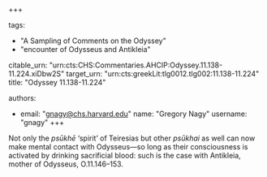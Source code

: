 +++

tags:
- "A Sampling of Comments on the Odyssey"
- "encounter of Odysseus and Antikleia"

citable_urn: "urn:cts:CHS:Commentaries.AHCIP:Odyssey.11.138-11.224.xiDbw2S"
target_urn: "urn:cts:greekLit:tlg0012.tlg002:11.138-11.224"
title: "Odyssey 11.138-11.224"

authors:
- email: "gnagy@chs.harvard.edu"
  name: "Gregory Nagy"
  username: "gnagy"
+++

<p>Not only the <em>psūkhē </em>‘spirit’ of Teiresias but other <em>psūkhai</em> as well can now make mental contact with Odysseus—so long as their consciousness is activated by drinking sacrificial blood: such is the case with Antikleia, mother of Odysseus, O.11.146–153. </p>